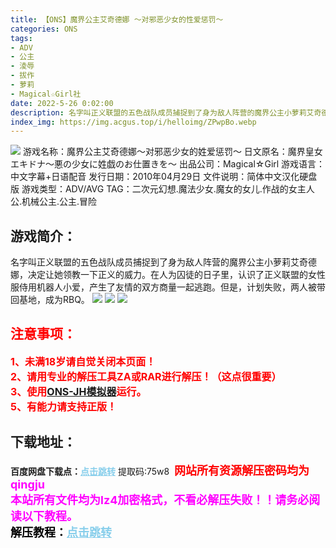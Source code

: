 ```yaml
---
title: 【ONS】魔界公主艾奇德娜 ～对邪恶少女的性爱惩罚～
categories: ONS
tags:
- ADV
- 公主
- 淩辱
- 拔作
- 萝莉
- Magical☆Girl社
date: 2022-5-26 0:02:00
description: 名字叫正义联盟的五色战队成员捕捉到了身为敌人阵营的魔界公主小萝莉艾奇德娜，决定让她领教一下正义的威力。在人为囚徒的日子里，认识了正义联盟的女性服侍用机器人小爱，产生了友情的双方商量一起逃跑。但是，计划失败，两人被带回基地，成为RBQ。
index_img: https://img.acgus.top/i/helloimg/ZPwpBo.webp
---
```

![](https://img.acgus.top/i/helloimg/ZPwpBo.webp)
游戏名称：魔界公主艾奇德娜～对邪恶少女的姓爱惩罚～
日文原名：魔界皇女エキドナ～悪の少女に姓戯のお仕置きを～
出品公司：Magical☆Girl
游戏语言：中文字幕+日语配音
发行日期：2010年04月29日
文件说明：简体中文汉化硬盘版
游戏类型：ADV/AVG
TAG：二次元幻想.魔法少女.魔女的女儿.作战的女主人公.机械公主.公主.冒险

## 游戏简介：
名字叫正义联盟的五色战队成员捕捉到了身为敌人阵营的魔界公主小萝莉艾奇德娜，决定让她领教一下正义的威力。在人为囚徒的日子里，认识了正义联盟的女性服侍用机器人小爱，产生了友情的双方商量一起逃跑。但是，计划失败，两人被带回基地，成为RBQ。
![](https://img.acgus.top/i/helloimg/ZPwwF1.webp)
![](https://img.acgus.top/i/helloimg/ZPwNzb.webp)
![](https://img.acgus.top/i/helloimg/ZPw0iK.webp)



## <font color=#FF0000 >注意事项：</font>
<font color=#FF0000 size=3><b>1、未满18岁请自觉关闭本页面！  
2、请用专业的解压工具ZA或RAR进行解压！（这点很重要）           
3、使用[ONS-JH模拟器](https://wwi.lanzoui.com/imwAbsndlch)运行。  
5、有能力请支持正版！</b></font>

## 下载地址：
<b>百度网盘下载点：</b><a href="https://pan.baidu.com/s/1_WVXQRPqHOeTvPqhNuVQRw?pwd=75w8" style="color: #87CEEB;"><b>点击跳转</b></a> 提取码:75w8
<a style="padding: 0" href="https://post.qingju.org/AD/"><img style="max-width:100%" src="https://img.acgus.top/i/2024/07/478f689b8021d8d499ab43d21acf137a.gif" alt=""></a>
<b><font color=#FF0000 size=4>网站所有资源解压密码均为</b></font><b><font color=#FF00FF size=4>qingju</font><font color=#FF0000 ></font></b><br><b><font color=#FF00FF size=4>本站所有文件均为lz4加密格式，不看必解压失败！！请务必阅读以下教程。</b></font><br><b><font color=#000 size=4>解压教程：</b><a href="https://post.qingju.org/tutorial/000/" style="color: #87CEEB;"><b>点击跳转</b></a>